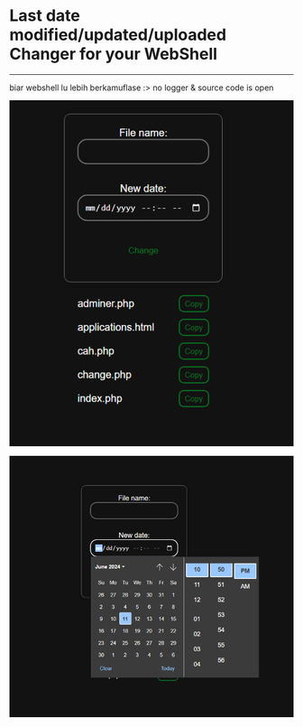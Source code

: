 # Last date modified/updated/uploaded Changer for your WebShell


------------


biar webshell lu lebih berkamuflase :>
no logger & source code is open


![alt text](https://raw.githubusercontent.com/pwnsauce403/date-changer/main/Screenshot%20(39).png?raw=true)


![alt text](https://raw.githubusercontent.com/pwnsauce403/date-changer/main/Screenshot%20(40).png?raw=true)
